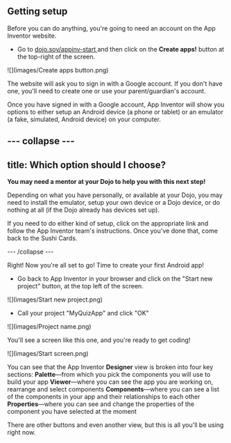 ## Getting setup

Before you can do anything, you're going to need an account on the App Inventor website. 

+ Go to [dojo.soy/appinv-start ](http://dojo.soy/appinv-start)and then click on the **Create apps!** button at the top-right of the screen.

![](images/Create apps button.png)

The website will ask you to sign in with a Google account. If you don't have one, you'll need to create one or use your parent/guardian's account.

Once you have signed in with a Google account, App Inventor will show you options to either setup an Android device (a phone or tablet) or an emulator (a fake, simulated, Android device) on your computer.

--- collapse ---
---
title: Which option should I choose?
---

**You may need a mentor at your Dojo to help you with this next step!** 

Depending on what you have personally, or available at your Dojo, you may need to install the emulator, setup your own device or a Dojo device, or do nothing at all (if the Dojo already has devices set up). 

If you need to do either kind of setup, click on the appropriate link and follow the App Inventor team's instructions. Once you've done that, come back to the Sushi Cards.

--- /collapse ---

Right! Now you're all set to go! Time to create your first Android app!

+ Go back to App Inventor in your browser and click on the "Start new project" button, at the top left of the screen.

![](images/Start new project.png)

+ Call your project "MyQuizApp" and click "OK"

![](images/Project name.png)

You'll see a screen like this one, and you're ready to get coding!

![](images/Start screen.png)

You can see that the App Inventor **Designer** view is broken into four key sections:
  **Palette**—from which you pick the components you will use to build your app
  **Viewer**—where you can see the app you are working on, rearrange and select components
  **Components**—where you can see a list of the components in your app and their relationships to each other
  **Properties**—where you can see and change the properties of the component you have selected at the moment
  
There are other buttons and even another view, but this is all you'll be using right now.

